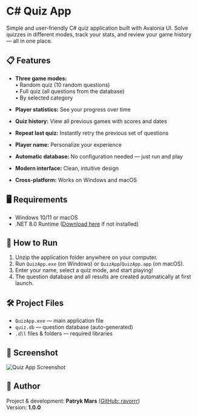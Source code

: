 # C# Quiz App

Simple and user-friendly C# quiz application built with Avalonia UI.
Solve quizzes in different modes, track your stats, and review your game history — all in one place.

## 📋 Features

- **Three game modes:**  
  • Random quiz (10 random questions)  
  • Full quiz (all questions from the database)  
  • By selected category

- **Player statistics:** See your progress over time  
- **Quiz history:** View all previous games with scores and dates  
- **Repeat last quiz:** Instantly retry the previous set of questions  
- **Player name:** Personalize your experience  
- **Automatic database:** No configuration needed — just run and play  
- **Modern interface:** Clean, intuitive design  
- **Cross-platform:** Works on Windows and macOS

## 🖥️ Requirements

- Windows 10/11 or macOS
- .NET 8.0 Runtime ([Download here](https://dotnet.microsoft.com/en-us/download/dotnet/8.0) if not installed)

## 🚀 How to Run

1. Unzip the application folder anywhere on your computer.
2. Run `QuizApp.exe` (on Windows) or `QuizApp`/`QuizApp.app` (on macOS).
3. Enter your name, select a quiz mode, and start playing!
4. The question database and all results are created automatically at first launch.

## 🛠️ Project Files

- `QuizApp.exe` — main application file
- `quiz.db` — question database (auto-generated)
- `.dll` files & folders — required libraries

## 📸 Screenshot

![Quiz App Screenshot](https://i.imgur.com/uO5lzKD.png)

## 📝 Author

Project & development: **Patryk Mars** ([GitHub: ravorrr](https://github.com/ravorrr))  
Version: **1.0.0**
